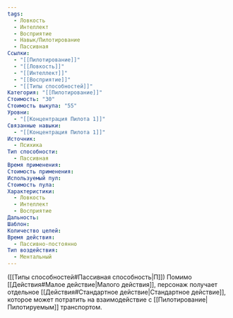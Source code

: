 ```yaml
---
tags:
  - Ловкость
  - Интеллект
  - Восприятие
  - Навык/Пилотирование
  - Пассивная
Ссылки:
  - "[[Пилотирование]]"
  - "[[Ловкость]]"
  - "[[Интеллект]]"
  - "[[Восприятие]]"
  - "[[Типы способностей]]"
Категория: "[[Пилотирование]]"
Стоимость: "30"
Стоимость выкупа: "55"
Уровни:
  - "[[Концентрация Пилота 1]]"
Связанные навыки:
  - "[[Концентрация Пилота 1]]"
Источник:
  - Психика
Тип способности:
  - Пассивная
Время применения: 
Стоимость применения: 
Используемый пул: 
Стоимость пула: 
Характеристики:
  - Ловкость
  - Интеллект
  - Восприятие
Дальность: 
Шаблон: 
Количество целей: 
Время действия:
  - Пассивно-постоянно
Тип воздействия:
  - Ментальный
---
```

([[Типы способностей#Пассивная способность|П]]) Помимо [[Действия#Малое действие|Малого действия]], персонаж получает отдельное [[Действия#Стандартное действие|Стандартное действие]], которое может потратить на взаимодействие с [[Пилотирование|Пилотируемым]] транспортом. 